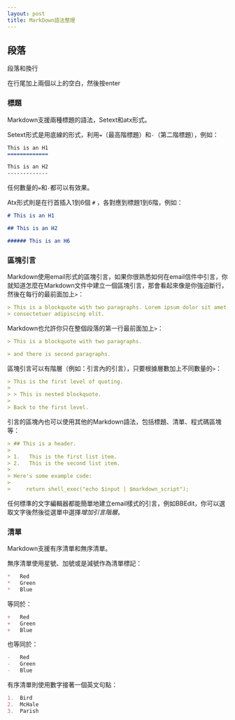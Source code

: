 ```yaml
---
layout: post
title: MarkDown語法整理
---
```


## 段落

段落和換行

在行尾加上兩個以上的空白，然後按enter

### 標題

Markdown支援兩種標題的語法，Setext和atx形式。

Setext形式是用底線的形式，利用`=`（最高階標題）和`-`（第二階標題），例如：

```markdown
This is an H1
=============

This is an H2
-------------
```

任何數量的`=`和`-`都可以有效果。

Atx形式則是在行首插入1到6個 `#` ，各對應到標題1到6階，例如：

```markdown
# This is an H1

## This is an H2

###### This is an H6
```

<!-- more -->

### 區塊引言

Markdown使用email形式的區塊引言，如果你很熟悉如何在email信件中引言，你就知道怎麼在Markdown文件中建立一個區塊引言，那會看起來像是你強迫斷行，然後在每行的最前面加上`>`：

```markdown
> This is a blockquote with two paragraphs. Lorem ipsum dolor sit amet,
> consectetuer adipiscing elit.
```



Markdown也允許你只在整個段落的第一行最前面加上`>`：

```markdown
> This is a blockquote with two paragraphs. 

> and there is second paragraphs.
```



區塊引言可以有階層（例如：引言內的引言），只要根據層數加上不同數量的`>`：

```markdown
> This is the first level of quoting.
>
> > This is nested blockquote.
>
> Back to the first level.
```



引言的區塊內也可以使用其他的Markdown語法，包括標題、清單、程式碼區塊等：

```markdown
> ## This is a header.
> 
> 1.   This is the first list item.
> 2.   This is the second list item.
> 
> Here's some example code:
> 
>     return shell_exec("echo $input | $markdown_script");
```

任何標準的文字編輯器都能簡單地建立email樣式的引言，例如BBEdit，你可以選取文字後然後從選單中選擇*增加引言階層*。



### 清單

Markdown支援有序清單和無序清單。

無序清單使用星號、加號或是減號作為清單標記：

```markdown
*   Red
*   Green
*   Blue
```

等同於：

```markdown
+	Red
+	Green
+	Blue
```

也等同於：

```markdown
-	Red
- 	Green
- 	Blue
```

有序清單則使用數字接著一個英文句點：

```markdown
1.  Bird
2.  McHale
3.  Parish
```

